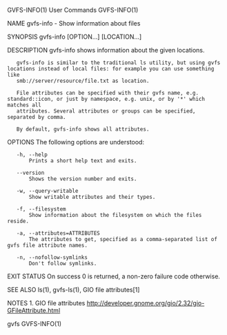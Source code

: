 GVFS-INFO(1)                                                       User Commands                                                      GVFS-INFO(1)

NAME
       gvfs-info - Show information about files

SYNOPSIS
       gvfs-info [OPTION...] [LOCATION...]

DESCRIPTION
       gvfs-info shows information about the given locations.

       gvfs-info is similar to the traditional ls utility, but using gvfs locations instead of local files: for example you can use something like
       smb://server/resource/file.txt as location.

       File attributes can be specified with their gvfs name, e.g. standard::icon, or just by namespace, e.g. unix, or by '*' which matches all
       attributes. Several attributes or groups can be specified, separated by comma.

       By default, gvfs-info shows all attributes.

OPTIONS
       The following options are understood:

       -h, --help
           Prints a short help text and exits.

       --version
           Shows the version number and exits.

       -w, --query-writable
           Show writable attributes and their types.

       -f, --filesystem
           Show information about the filesystem on which the files reside.

       -a, --attributes=ATTRIBUTES
           The attributes to get, specified as a comma-separated list of gvfs file attribute names.

       -n, --nofollow-symlinks
           Don't follow symlinks.

EXIT STATUS
       On success 0 is returned, a non-zero failure code otherwise.

SEE ALSO
       ls(1), gvfs-ls(1), GIO file attributes[1]

NOTES
        1. GIO file attributes
           http://developer.gnome.org/gio/2.32/gio-GFileAttribute.html

gvfs                                                                                                                                  GVFS-INFO(1)
